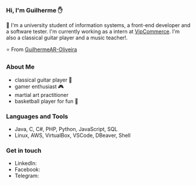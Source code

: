 ### Hi, I'm Guilherme :raised_hand:

👋 I'm a university student of information systems, a front-end developer and a software tester. I'm currently working as a intern at <a href="https://site.vipcommerce.com.br/">VipCommerce</a>. I'm also a classical guitar player and a music teacher!.


⭐️ From [GuilhermeAR-Oliveira](https://github.com/GuilhermeAR-Oliveira)

### About Me

- classical guitar player :guitar:
- gamer enthusiast  :video_game:
- martial art practitioner
- basketball player for fun  :basketball:

### Languages and Tools

- Java, C, C#, PHP, Python, JavaScript, SQL
- Linux, AWS, VirtualBox, VSCode, DBeaver, Shell

### Get in touch

* LinkedIn: <a href="https://www.linkedin.com/in/guilherme-oliveira-86ar"></a>
* Facebook: <a href="https://www.facebook.com/guilherme.rezende.98"></a>
* Telegram: <a href="https://t.me/Guilherme_AR"></a>

